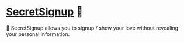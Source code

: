 # [SecretSignup] 🤫

🤫 SecretSignup allows you to signup / show your love without revealing your
personal information.

[SecretSignup]: https://SecretSignup.Playform.Cloud

